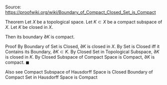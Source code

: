 # 

Source: https://proofwiki.org/wiki/Boundary_of_Compact_Closed_Set_is_Compact

Theorem
Let $X$ be a topological space.
Let $K\subset X$ be a compact subspace of $X$.
Let $K$ be closed in $X$.

Then its boundary $\partial K$ is compact.


Proof
By Boundary of Set is Closed, $\partial K$ is closed in $X$.
By Set is Closed iff it Contains its Boundary, $\partial K \subset K$.
By Closed Set in Topological Subspace, $\partial K$ is closed in $K$.
By Closed Subspace of Compact Space is Compact, $\partial K$ is compact.
$\blacksquare$


Also see
Compact Subspace of Hausdorff Space is Closed
Boundary of Compact Set in Hausdorff Space is Compact




